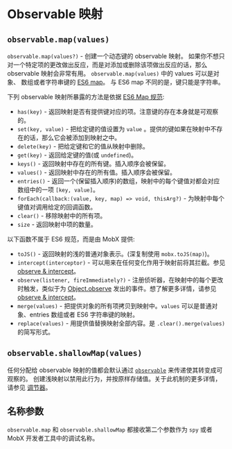 # Observable 映射

## `observable.map(values)`

`observable.map(values?)` - 创建一个动态键的 observable 映射。
如果你不想只对一个特定项的更改做出反应，而是对添加或删除该项做出反应的话，那么 observable 映射会非常有用。
`observable.map(values)` 中的 values 可以是对象、 数组或者字符串键的 [ES6 map](https://developer.mozilla.org/en-US/docs/Web/JavaScript/Reference/Global_Objects/Map)。
与 ES6 map 不同的是，键只能是字符串。

下列 observable 映射所暴露的方法是依据 [ES6 Map 规范](https://developer.mozilla.org/en-US/docs/Web/JavaScript/Reference/Global_Objects/Map):

* `has(key)` - 返回映射是否有提供键对应的项。注意键的存在本身就是可观察的。
* `set(key, value)` - 把给定键的值设置为 `value` 。提供的键如果在映射中不存在的话，那么它会被添加到映射之中。
* `delete(key)` - 把给定键和它的值从映射中删除。
* `get(key)` - 返回给定键的值(或 `undefined`)。
* `keys()` - 返回映射中存在的所有键。插入顺序会被保留。
* `values()` - 返回映射中存在的所有值。插入顺序会被保留。
* `entries()` - 返回一个(保留插入顺序)的数组，映射中的每个键值对都会对应数组中的一项 `[key, value]`。
* `forEach(callback:(value, key, map) => void, thisArg?)` - 为映射中每个键值对调用给定的回调函数。
* `clear()` - 移除映射中的所有项。
* `size` - 返回映射中项的数量。

以下函数不属于 ES6 规范，而是由 MobX 提供:

* `toJS()` - 返回映射的浅的普通对象表示。(深复制使用 `mobx.toJS(map)`)。
* `intercept(interceptor)` - 可以用来在任何变化作用于映射前将其拦截。参见 [observe & intercept](observe.md)。
* `observe(listener, fireImmediately?)` - 注册侦听器，在映射中的每个更改时触发，类似于为 [Object.observe](https://developer.mozilla.org/en-US/docs/Web/JavaScript/Reference/Global_Objects/Object/observe) 发出的事件。想了解更多详情，请参见 [observe & intercept](observe.md)。
* `merge(values)` - 把提供对象的所有项拷贝到映射中。`values` 可以是普通对象、entries 数组或者 ES6 字符串键的映射。
* `replace(values)` - 用提供值替换映射全部内容。是 `.clear().merge(values)` 的简写形式。

## `observable.shallowMap(values)`

任何分配给 observable 映射的值都会默认通过 [`observable`](observable.md) 来传递使其转变成可观察的。
创建浅映射以禁用此行为，并按原样存储值。关于此机制的更多详情，请参见 [调节器](modifiers.md)。

## 名称参数

`observable.map` 和 `observable.shallowMap` 都接收第二个参数作为 `spy` 或者 MobX 开发者工具中的调试名称。
